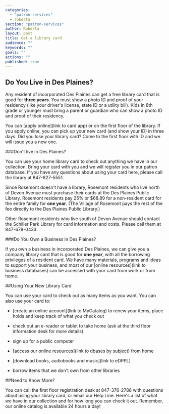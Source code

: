 ```yaml
---
categories: 
  - "patron-services"
  - roberta
section: "patron-services"
author: Roberta
layout: post
title: Get a library card
audience: ""
keywords: ""
goals: ""
actions: ""
published: true
---
```


## Do You Live in Des Plaines?

Any resident of incorporated Des Plaines can get a free library card that is good for **three years**. You must show a photo ID and proof of your residency (like your driver's license, state ID or a utility bill). Kids in 8th grade or younger must bring a parent or guardian who can show a photo ID and proof of their residency.

You can [apply online](link to card app) or on the first floor of the library. If you apply online, you can pick up your new card (and show your ID) in three days. Did you lose your library card? Come to the first floor with ID and we will issue you a new one.

###Don't live in Des Plaines? 

You can use your home library card to check out anything we have in our collection. Bring your card with you and we will register you in our patron database. If you have any questions about using your card here, please call the library at 847-827-5551.

Since Rosemont doesn't have a library, Rosemont residents who live north of Devon Avenue must purchase their cards at the Des Plaines Public Library. Rosemont residents pay 25% or $68.89 for a non-resident card for the entire family for **one year**. (The Village of Rosemont pays the rest of the fee directly to the Des Plaines Public Library.)

Other Rosemont residents who live south of Devon Avenue should contact the Schiller Park Library for card information and costs. Please call them at 847-678-0433.

###Do You Own a Business in Des Plaines?

If you own a business in incorporated Des Plaines, we can give you a company library card that is good for **one year**, with all the borrowing privileges of a resident card. We have many materials, programs and ideas to support your business, and most of our [online resources](link to business databases) can be accessed with your card from work or from home.


##Using Your New Library Card

You can use your card to check out as many items as you want. You can also use your card to:

- [create an online account](link to MyCatalog) to renew your items, place holds and keep track of what you check out

- check out an e-reader or tablet to take home (ask at the third floor information desk for more details)

- sign up for a public computer

- [access our online resources](link to dbases by subject) from home

- [download books, audiobooks and music](link to eDPPL)

- borrow items that we don't own from other libraries

##Need to Know More?

You can call the first floor registration desk at 847-376-2788 with questions about using your library card, or email our Help Line. Here's a list of what we have in our collection and for how long you can check it out. Remember, our online catalog is available 24 hours a day!